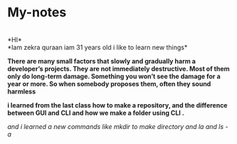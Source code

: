 # My-notes
<br>
*HI*

<br>
*Iam zekra quraan iam 31 years old i like to learn new things* <br>

**There are many small factors that slowly and gradually harm a developer’s projects. They are not immediately destructive. Most of them only do long-term damage. Something you won’t see the damage for a year or more. So when somebody proposes them, often they sound harmless** 
<br>


**i learned from the last class how to make a repository, and the difference between GUI and CLI and how we make a folder using CLI .**








*and i learned a new commands like mkdir to make directory and la and ls -a*



